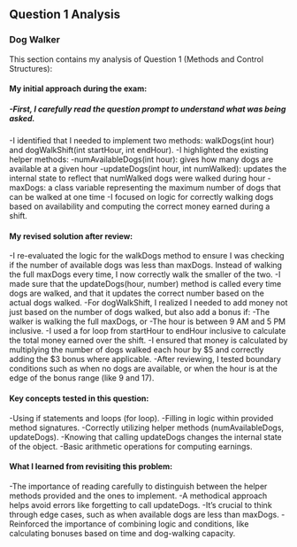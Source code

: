 ## Question 1 Analysis
### Dog Walker

This section contains my analysis of Question 1 (Methods and Control Structures):

#### My initial approach during the exam:
##### -First, I carefully read the question prompt to understand what was being asked.
-I identified that I needed to implement two methods: walkDogs(int hour) and dogWalkShift(int startHour, int endHour).
-I highlighted the existing helper methods:
-numAvailableDogs(int hour): gives how many dogs are available at a given hour
-updateDogs(int hour, int numWalked): updates the internal state to reflect that numWalked dogs were walked during hour
-maxDogs: a class variable representing the maximum number of dogs that can be walked at one time
-I focused on logic for correctly walking dogs based on availability and computing the correct money earned during a shift.

#### My revised solution after review:
-I re-evaluated the logic for the walkDogs method to ensure I was checking if the number of available dogs was less than maxDogs. Instead of walking the full maxDogs every time, I now correctly walk the smaller of the two.
-I made sure that the updateDogs(hour, number) method is called every time dogs are walked, and that it updates the correct number based on the actual dogs walked.
-For dogWalkShift, I realized I needed to add money not just based on the number of dogs walked, but also add a bonus if:
-The walker is walking the full maxDogs, or
-The hour is between 9 AM and 5 PM inclusive.
-I used a for loop from startHour to endHour inclusive to calculate the total money earned over the shift.
-I ensured that money is calculated by multiplying the number of dogs walked each hour by $5 and correctly adding the $3 bonus where applicable.
-After reviewing, I tested boundary conditions such as when no dogs are available, or when the hour is at the edge of the bonus range (like 9 and 17).
  
#### Key concepts tested in this question:
-Using if statements and loops (for loop).
-Filling in logic within provided method signatures.
-Correctly utilizing helper methods (numAvailableDogs, updateDogs).
-Knowing that calling updateDogs changes the internal state of the object.
-Basic arithmetic operations for computing earnings.  

#### What I learned from revisiting this problem:
-The importance of reading carefully to distinguish between the helper methods provided and the ones to implement.
-A methodical approach helps avoid errors like forgetting to call updateDogs.
-It’s crucial to think through edge cases, such as when available dogs are less than maxDogs.
-Reinforced the importance of combining logic and conditions, like calculating bonuses based on time and dog-walking capacity.
